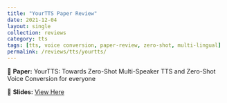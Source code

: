 ```yaml
---
title: "YourTTS Paper Review"
date: 2021-12-04
layout: single
collection: reviews
category: tts
tags: [tts, voice conversion, paper-review, zero-shot, multi-lingual]
permalink: /reviews/tts/yourtts/
---
```


📝 **Paper:** YourTTS: Towards Zero-Shot Multi-Speaker TTS and Zero-Shot Voice
Conversion for everyone
<!-- 🔍 **Summary:** This paper introduces a **flow-based** model for TTS, improving **robustness** compared to Tacotron. -->

📄 **Slides:** [View Here](https://docs.google.com/presentation/d/1L27l9MASdC-hJkuEMsvsTs5AQXY-eyn0/edit?usp=sharing&ouid=116677507102760525154&rtpof=true&sd=true)

<!-- ![Slide Preview](/images/glow-tts-preview.png) -->
